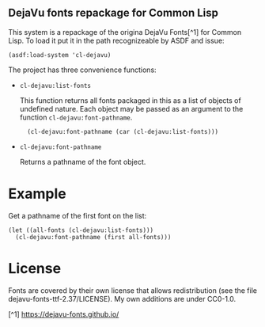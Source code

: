 DejaVu fonts repackage for Common Lisp
--------------------------------------

This system is a repackage of the origina DejaVu Fonts[^1] for Common Lisp. To
load it put it in the path recognizeable by ASDF and issue:

    (asdf:load-system 'cl-dejavu)

The project has three convenience functions:

- `cl-dejavu:list-fonts`

    This function returns all fonts packaged in this as a list of objects of
    undefined nature. Each object may be passed as an argument to the function
    `cl-dejavu:font-pathname`.
    
        (cl-dejavu:font-pathname (car (cl-dejavu:list-fonts)))

- `cl-dejavu:font-pathname`

    Returns a pathname of the font object.

# Example

Get a pathname of the first font on the list:

```common-lisp
(let ((all-fonts (cl-dejavu:list-fonts)))
  (cl-dejavu:font-pathname (first all-fonts)))
```

# License

Fonts are covered by their own license that allows redistribution (see the
file dejavu-fonts-ttf-2.37/LICENSE). My own additions are under CC0-1.0.

[^1] https://dejavu-fonts.github.io/
